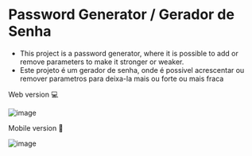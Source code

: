 # Password Generator / Gerador de Senha
- This project is a password generator, where it is possible to add or remove parameters to make it stronger or weaker.
- Este projeto é um gerador de senha, onde é possivel acrescentar ou remover parametros para deixa-la mais ou forte ou mais fraca

Web version 💻 

![image](https://github.com/kervines/password-generator/assets/57775586/434a431f-8ab8-43d3-b506-b4fcc75dcbfa)

Mobile version 📱

![image](https://github.com/kervines/password-generator/assets/57775586/ed21dcc2-7d16-4c0e-a813-4e0bef71cf6a)

